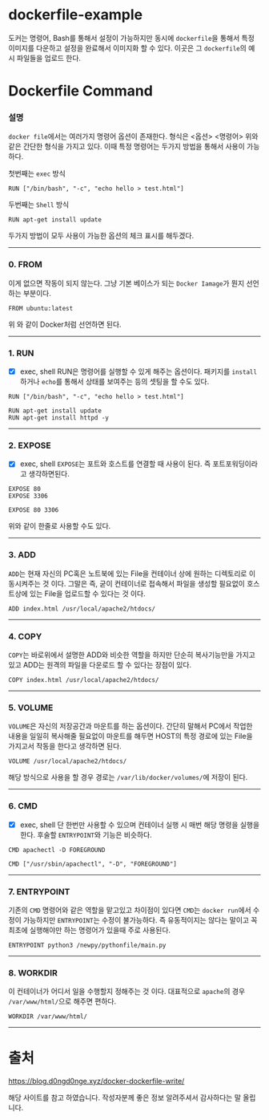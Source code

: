 # dockerfile-example

도커는 명령어, Bash를 통해서 설정이 가능하지만
동시에 ```dockerfile```을 통해서 특정 이미지를 다운하고 설정을 완료해서 이미지화 할 수 있다.
이곳은 그 ```dockerfile```의 예시 파일들을 업로드 한다.

# Dockerfile Command

### 설명

```docker file```에서는 여러가지 명령어 옵션이 존재한다.
형식은 
<옵션> <명령어>
위와 같은 간단한 형식을 가지고 있다.
이때 특정 명령어는 두가지 방법을 통해서 사용이 가능하다.

첫번째는 ```exec``` 방식
``` 
RUN ["/bin/bash", "-c", "echo hello > test.html"] 
```
두번째는 ```Shell``` 방식
``` 
RUN apt-get install update 
```

두가지 방법이 모두 사용이 가능한 옵션의 체크 표시를 해두겠다.

-------

### 0. FROM
이게 없으면 작동이 되지 않는다.
그냥 기본 베이스가 되는 ```Docker Iamage```가 뭔지 선언하는 부분이다.

```
FROM ubuntu:latest
```
위 와 같이 Docker처럼 선언하면 된다.

--------

### 1. RUN

- [x] exec, shell
RUN은 명령어를 실행할 수 있게 해주는 옵션이다.
패키지를 ```install```하거나 ```echo```를 통해서 상태를 보여주는 등의 셋팅을 할 수도 있다.

```
RUN ["/bin/bash", "-c", "echo hello > test.html"]
```

```
RUN apt-get install update
RUN apt-get install httpd -y
```

------

### 2. EXPOSE
- [x] exec, shell
```EXPOSE```는 포트와 호스트를 연결할 때 사용이 된다.
즉 포트포워딩이라고 생각하면된다.

```
EXPOSE 80
EXPOSE 3306
```


``` 
EXPOSE 80 3306 
```
위와 같이 한줄로 사용할 수도 있다.

----------

### 3. ADD

```ADD```는 현재 자신의 PC혹은 노트북에 있는 File을 컨테이너 상에 원하는 디렉토리로 이동시켜주는 것 이다.
그말은 즉, 굳이 컨테이너로 접속해서 파일을 생성할 필요없이 호스트상에 있는 File을 업로드할 수 있다는 것 이다.

```
ADD index.html /usr/local/apache2/htdocs/
```
----------


### 4. COPY

```COPY```는 바로위에서 설명한 ADD와 비슷한 역할을 하지만
단순히 복사기능만을 가지고 있고 ADD는 원격의 파일을 다운로드 할 수 있다는 장점이 있다.

``` 
COPY index.html /usr/local/apache2/htdocs/
```
-----------

### 5. VOLUME

```VOLUME```은 자신의 저장공간과 마운트를 하는 옵션이다.
간단히 말해서 PC에서 작업한 내용을 일일히 복사해줄 필요없이 마운트를 해두면 HOST의 특정 경로에 있는 File을 가지고서
작동을 한다고 생각하면 된다.

```
VOLUME /usr/local/apache2/htdocs/
```

해당 방식으로 사용을 할 경우 경로는 ```/var/lib/docker/volumes/```에 저장이 된다.

---------------

### 6. CMD
- [x] exec, shell
단 한번만 사용할 수 있으며 컨테이너 실행 시 매번 해당 명령을 실행을 한다.
후술할 ```ENTRYPOINT```와 기능은 비슷하다.

``` 
CMD apachectl -D FOREGROUND
```
```
CMD ["/usr/sbin/apachectl", "-D", "FOREGROUND"]
```
--------------


### 7. ENTRYPOINT

기존의 ```CMD``` 명령어와 같은 역할을 맡고있고
차이점이 있다면 ```CMD```는 ```docker run```에서 수정이 가능하지만 ```ENTRYPOINT```는 수정이 불가능하다.
즉 유동적이지는 않다는 말이고 꼭 최초에 실행해야만 하는 명령어가 있을때 주로 사용된다.

```
ENTRYPOINT python3 /newpy/pythonfile/main.py
```

------------

### 8. WORKDIR

이 컨테이너가 어디서 일을 수행할지 정해주는 것 이다.
대표적으로 ```apache```의 경우 ```/var/www/html/```으로 해주면 편하다.

```
WORKDIR /var/www/html/
```

----------
# 출처

https://blog.d0ngd0nge.xyz/docker-dockerfile-write/

해당 사이트를 참고 하였습니다. 
작성자분께 좋은 정보 알려주셔서 감사하다는 말 올립니다.





